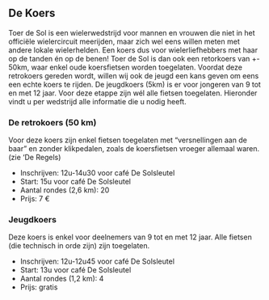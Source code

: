 ## De Koers

Toer de Sol is een wielerwedstrijd voor mannen en vrouwen die niet in het officiële wielercircuit meerijden, maar zich wel eens willen meten met andere lokale wielerhelden. Een koers dus voor wielerliefhebbers met haar op de tanden én op de benen! Toer de Sol is dan ook een retorkoers van +- 50km, waar enkel oude koersfietsen worden toegelaten. 
Voordat deze retrokoers gereden wordt, willen wij ook de jeugd een kans geven om eens een echte koers te rijden. De jeugdkoers (5km) is er voor jongeren van 9 tot en met 12 jaar. Voor deze etappe zijn wél alle fietsen toegelaten.
Hieronder vindt u per wedstrijd alle informatie die u nodig heeft.

###	De retrokoers (50 km)

Voor deze koers zijn enkel fietsen toegelaten met “versnellingen aan de baar” en zonder klikpedalen, zoals de koersfietsen vroeger allemaal waren. (zie ‘De Regels)

-	Inschrijven: 12u-14u30 voor café De Solsleutel
-	Start: 15u voor café De Solsleutel
-	Aantal rondes (2,6 km): 20
-	Prijs: 7 €

### Jeugdkoers

Deze koers is enkel voor deelnemers van 9 tot en met 12 jaar. Alle fietsen (die technisch in orde zijn) zijn toegelaten.

-	Inschrijven: 12u-12u45 voor café De Solsleutel
-	Start: 13u voor café De Solsleutel
-	Aantal rondes (1,2 km): 4
-	Prijs: gratis
